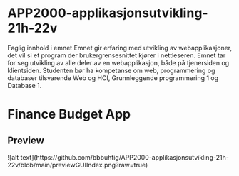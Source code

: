 # APP2000-applikasjonsutvikling-21h-22v
 
Faglig innhold i emnet
Emnet gir erfaring med utvikling av webapplikasjoner, det vil si et program der brukergrensesnittet kjører i nettleseren. Emnet tar for seg utvikling av alle deler av en webapplikasjon, både på tjenersiden og klientsiden. Studenten bør ha kompetanse om web, programmering og databaser tilsvarende Web og HCI, Grunnleggende programmering 1 og Database 1.

<h1>Finance Budget App</h1>

<h2>Preview</h2>
 ![alt text](https://github.com/bbbuhtig/APP2000-applikasjonsutvikling-21h-22v/blob/main/previewGUIIndex.png?raw=true)


